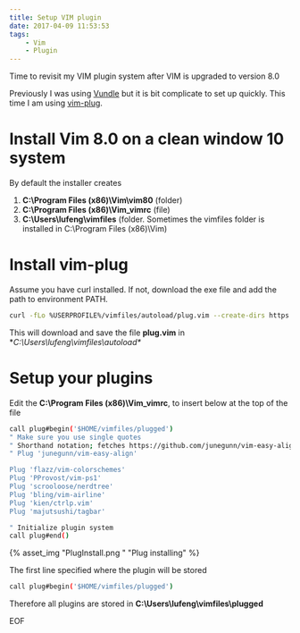 ```yaml
---
title: Setup VIM plugin
date: 2017-04-09 11:53:53
tags:
	- Vim
	- Plugin
---
```

Time to revisit my VIM plugin system after VIM is upgraded to version 8.0

Previously I was using [Vundle](https://github.com/VundleVim/Vundle.vim) but it is bit complicate to set up quickly. This time I am using [vim-plug](https://github.com/junegunn/vim-plug).

<!-- more -->

# Install Vim 8.0 on a clean window 10 system #
By default the installer creates
1.  **C:\Program Files (x86)\Vim\vim80** (folder)
2.  **C:\Program Files (x86)\Vim\_vimrc** (file)
3.  **C:\Users\lufeng\vimfiles** (folder. Sometimes the vimfiles folder is installed in C:\Program Files (x86)\Vim)

# Install vim-plug #
Assume you have curl installed. If not, download the exe file and add the path to environment PATH.
```bash
curl -fLo %USERPROFILE%/vimfiles/autoload/plug.vim --create-dirs https://raw.githubusercontent.com/junegunn/vim-plug/master/plug.vim
```
This will download and save the file **plug.vim** in **C:\Users\lufeng\vimfiles\autoload\**

# Setup your plugins
Edit the **C:\Program Files (x86)\Vim\_vimrc**, to insert below at the top of the file
```bash
call plug#begin('$HOME/vimfiles/plugged')
" Make sure you use single quotes
" Shorthand notation; fetches https://github.com/junegunn/vim-easy-align
" Plug 'junegunn/vim-easy-align'

Plug 'flazz/vim-colorschemes'
Plug 'PProvost/vim-ps1'
Plug 'scrooloose/nerdtree'
Plug 'bling/vim-airline'
Plug 'kien/ctrlp.vim'
Plug 'majutsushi/tagbar'

" Initialize plugin system
call plug#end()
```
{% asset_img "PlugInstall.png " "Plug installing" %}

The first line specified where the plugin will be stored
```bash
call plug#begin('$HOME/vimfiles/plugged')
```
Therefore all plugins are stored in **C:\Users\lufeng\vimfiles\plugged**

EOF


